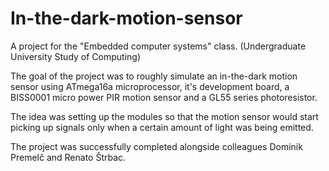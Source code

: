 # In-the-dark-motion-sensor
A project for the "Embedded computer systems" class. (Undergraduate University Study of Computing)

The goal of the project was to roughly simulate an in-the-dark motion sensor using ATmega16a microprocessor, it's development board, a BISS0001
micro power PIR motion sensor and a GL55 series photoresistor. 

The idea was setting up the modules so that the motion sensor would start picking up signals only when a certain amount of light was being emitted.

The project was successfully completed alongside colleagues Dominik Premelč and Renato Štrbac.
